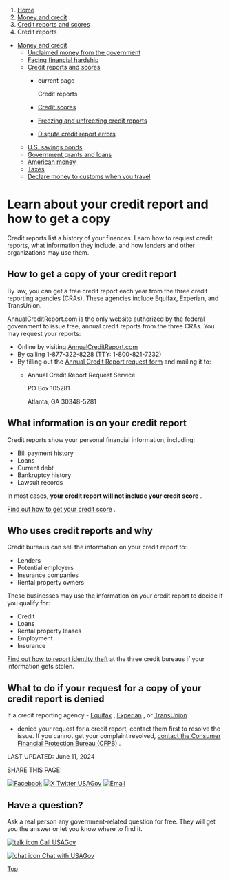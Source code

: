 1. [Home](/)
2. [Money and credit](/money)
3. [Credit reports and scores](/credit)
4. Credit reports

* [Money and credit](/money)
  + [Unclaimed money from the government](/unclaimed-money)
  + [Facing financial hardship](/financial-hardship)
  + [Credit reports and scores](/credit)
    - current page

      Credit reports
    - [Credit scores](/credit-score)
    - [Freezing and unfreezing credit reports](/credit-freeze)
    - [Dispute credit report errors](/credit-report-errors)
  + [U.S. savings bonds](/savings-bonds)
  + [Government grants and loans](/government-grants-and-loans)
  + [American money](/currency)
  + [Taxes](/taxes)
  + [Declare money to customs when you travel](/travel-money)

Learn about your credit report and how to get a copy
====================================================

Credit reports list a history of your finances. Learn how to request credit reports, what information they include, and how lenders and other organizations may use them.

How to get a copy of your credit report
---------------------------------------

By law, you can get a free credit report each year from the three credit reporting agencies (CRAs). These agencies include Equifax, Experian, and TransUnion.

AnnualCreditReport.com is the only website authorized by the federal government to issue free, annual credit reports from the three CRAs. You may request your reports:

* Online by visiting
  [AnnualCreditReport.com](https://www.annualcreditreport.com/index.action)
* By calling 1-877-322-8228 (TTY: 1-800-821-7232)
* By filling out the
  [Annual Credit Report request form](https://www.consumer.ftc.gov/sites/www.consumer.ftc.gov/files/articles/pdf/pdf-0093-annual-report-request-form.pdf)
  and mailing it to:
  + Annual Credit Report Request Service
      
    PO Box 105281
      
    Atlanta, GA 30348-5281

What information is on your credit report
-----------------------------------------

Credit reports show your personal financial information, including:

* Bill payment history
* Loans
* Current debt
* Bankruptcy history
* Lawsuit records

In most cases,
**your credit report will not include your credit score**
.

[Find out how to get your credit score](/credit-score)
.

Who uses credit reports and why
-------------------------------

Credit bureaus can sell the information on your credit report to:

* Lenders
* Potential employers
* Insurance companies
* Rental property owners

These businesses may use the information on your credit report to decide if you qualify for:

* Credit
* Loans
* Rental property leases
* Employment
* Insurance

[Find out how to report identity theft](https://www.usa.gov/identity-theft)
at the three credit bureaus if your information gets stolen.

What to do if your request for a copy of your credit report is denied
---------------------------------------------------------------------

If a credit reporting agency -
[Equifax](https://www.equifax.com/personal/contact-us/)
,
[Experian](https://www.experian.com/contact/personal-services-contacts.html#content-03)
, or
[TransUnion](https://www.transunion.com/customer-support/support-options)
- denied your request for a credit report, contact them first to resolve the issue. If you cannot get your complaint resolved,
[contact the Consumer Financial Protection Bureau (CFPB)](https://www.consumerfinance.gov/about-us/contact-us/)
.

LAST UPDATED:
June 11, 2024

SHARE THIS PAGE:

[![Facebook](/themes/custom/usagov/images/social-media-icons/Facebook_Icon.svg)](https://www.facebook.com/sharer/sharer.php?u=https://www.usa.gov/credit-reports&v=3)
[![X Twitter USAGov](/themes/custom/usagov/images/social-media-icons/X_Twitter_Icon.svg?version=2)](https://twitter.com/intent/tweet?source=webclient&text=https://www.usa.gov/credit-reports)
[![Email](/themes/custom/usagov/images/social-media-icons/Email_Icon.svg?version=2)](mailto:?subject=https://www.usa.gov/credit-reports)

Have a question?
----------------

Ask a real person any government-related question for free. They will get you the answer or let you know where to find it.

[![talk icon](/themes/custom/usagov/images/ICONS_talk.png)
Call USAGov](/phone)

[![chat icon](/themes/custom/usagov/images/ICONS_chat.png)
Chat with USAGov](/chat)

[Top](#main-content)